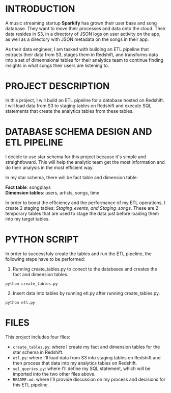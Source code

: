 # INTRODUCTION

A music streaming startup **Sparkify** has grown their user base and song database. They want to move their processes and data onto the cloud. Their data resides in S3, in a directory of JSON logs on user activity on the app, as well as a directory with JSON metadata on the songs in their app.

As their data engineer, I am tasked with building an ETL pipeline that extracts their data from S3, stages them in Redshift, and transforms data into a set of dimennsional tables for their analytics team to continue finding insights in what songs their users are listening to.

# PROJECT DESCRIPTION

In this project, I will build an ETL pipeline for a database hosted on Redshift. I will load data from S3 to staging tables on Redshift and execute SQL statements that create the analytics tables from these tables.

# DATABASE SCHEMA DESIGN AND ETL PIPELINE

I decide to use star schema for this project because it's simple and straightfoward. This will help the analytic team get the most information and do their analysis in the most efficient way.

In my star schema, there will be fact table and dimension table:

**Fact table**: songplays \
**Dimension tables**: users, artists, songs, time

In order to boost the efficiency and the performance of my ETL operations, I create 2 staging tables: *Staging_events, and Staging_songs*. These are 2 temporary tables that are used to stage the data just before loading them into my target tables.

# PYTHON SCRIPT

In order to successfuly create the tables and run the ETL pipeline, the following steps have to be performed:

1. Running create_tables.py to conect to the databases and creates the fact and dimension tables.

`python create_tables.py`

2. Insert data into tables by running etl.py after running create_tables.py.

`python etl.py`

# FILES

This project includes four files:

- `create_tables.py`: where I create my fact and dimension tables for the star schema in Redshift.
- `etl.py`: where I'll load data from S3 into staging tables on Redshift and then process that data into my analytics tables on Redshift.
- `sql_queries.py`: where I'll define my SQL statement, which will be imported into the two other files above.
- `README.md`: where I'll provide discussion on my process and decisions for this ETL pipeline.
